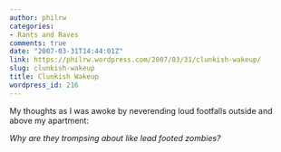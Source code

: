 ```yaml
---
author: philrw
categories:
- Rants and Raves
comments: true
date: "2007-03-31T14:44:01Z"
link: https://philrw.wordpress.com/2007/03/31/clunkish-wakeup/
slug: clunkish-wakeup
title: Clunkish Wakeup
wordpress_id: 216
---
```


My thoughts as I was awoke by neverending loud footfalls outside and above my apartment: 




_Why are they trompsing about like lead footed zombies?_




